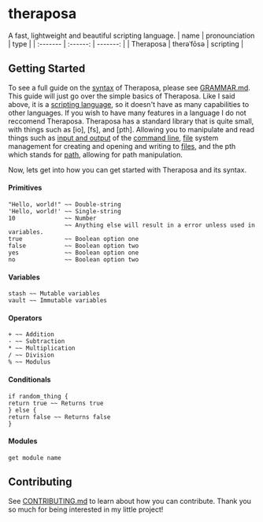 # theraposa

A fast, lightweight and beautiful scripting language.
| name | pronounciation | type |
| :------- | :------: | -------: |
| Theraposa   | therəˈfōsə   | scripting   |

## Getting Started
To see a full guide on the [syntax](https://en.wikipedia.org/wiki/Syntax) of Theraposa, please see [GRAMMAR.md](GRAMMAR.md). This guide will just go over the simple basics of Theraposa. Like I said above, it is a [scripting language](https://en.wikipedia.org/wiki/Scripting_language), so it doesn't have as many capabilities to other languages. If you wish to have many features in a language I do not reccomend Theraposa. Theraposa has a standard library that is quite small, with things such as [io], [fs], and [pth]. Allowing you to manipulate and read things such as [input and output](https://en.wikipedia.org/wiki/Input/output) of the [command line](https://en.wikipedia.org/wiki/Command-line_interface), [file](https://en.wikipedia.org/wiki/File) system management for creating and opening and writing to [files](https://en.wikipedia.org/wiki/File), and the pth which stands for [path](https://en.wikipedia.org/wiki/Path_(computing)), allowing for path manipulation. 

Now, lets get into how you can get started with Theraposa and its syntax.

#### Primitives
```ther
"Hello, world!" ~~ Double-string
'Hello, world!' ~~ Single-string
10              ~~ Number
                ~~ Anything else will result in a error unless used in variables.
true            ~~ Boolean option one
false           ~~ Boolean option two
yes             ~~ Boolean option one
no              ~~ Boolean option two
```

#### Variables
```ther
stash ~~ Mutable variables
vault ~~ Immutable variables
```

#### Operators
```ther
+ ~~ Addition
- ~~ Subtraction
* ~~ Multiplication
/ ~~ Division
% ~~ Modulus
```

#### Conditionals
```ther
if random_thing {
return true ~~ Returns true
} else {
return false ~~ Returns false
}
```

#### Modules
```ther
get module name
```

## Contributing

See [CONTRIBUTING.md](CONTRIBUTING.md) to learn about how you can contribute. Thank you so much for being interested in my little project!
